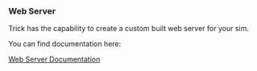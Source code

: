 ### Web Server
Trick has the capability to create a custom built web server for your sim.

You can find documentation here:

[Web Server Documentation](/docs/documentation/web/Adding_a_Web_Server_to_Your_Sim)
